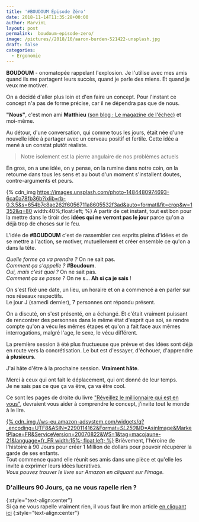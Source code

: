 ```yaml
---
title: '#BOUDOUM Épisode Zéro'
date: 2018-11-14T11:35:28+00:00
author: MarvinL
layout: post
permalink:  boudoum-episode-zero/
image: /pictures//2018/10/aaron-burden-521422-unsplash.jpg
draft: false
categories:
  - Ergonomie
---
```


 **BOUDOUM** - onomatopée rappelant l'explosion. 
 Je l'utilise avec mes amis quand ils me partagent leurs succès, quand je parle des miens. Et quand je veux me motiver. 
 
On a décidé d'aller plus loin et d'en faire un concept. 
Pour l'instant ce concept n'a pas de forme précise, car il ne dépendra pas que de nous. 

**"Nous"**, c'est mon ami **Matthieu** [(son blog : Le magazine de l'échec)](https://matthieulesueur.fr) et moi-même. 

Au détour, d'une conversation, qui comme tous les jours, était née d'une nouvelle idée à partager avec un cerveau positif et fertile. Cette idée a mené à un constat plutôt réaliste. 
> Notre isolement est la pierre angulaire de nos problèmes actuels 

En gros, on a une idée, on y pense, on la rumine dans notre coin, on la retourne dans tous les sens et au bout d'un moment s'installent doutes, contre-arguments et peurs.

 {% cdn_img https://images.unsplash.com/photo-1484480974693-6ca0a78fb36b?ixlib=rb-0.3.5&s=654b7c8ae262f6056711a8605532f3ad&auto=format&fit=crop&w=1352&q=80 width:40%;float:left; %}
A partir de cet instant, tout est bon pour la mettre dans le tiroir des __idées qui ne verront pas le jour__ parce qu'on a déjà trop de choses sur le feu.


L'idée de **#BOUDOUM** c'est de rassembler ces esprits pleins d'idées et de se mettre a l'action, se motiver, mutuellement et créer ensemble ce qu'on a dans la tête.

*Quelle forme ça va prendre ?* On ne sait pas.  
*Comment ça s'appelle ?* **#Boudoum**.  
*Oui, mais c'est quoi ?* On ne sait pas.  
*Comment ça se passe ?* On ne s… __Ah si ça je sais__ !

On s'est fixé une date, un lieu, un horaire et on a commencé a en parler sur nos réseaux respectifs.  
Le jour J (samedi dernier), 7 personnes ont répondu présent.
 
On a discuté, on s'est présenté, on a échangé.
Et c'était vraiment puissant de rencontrer des personnes dans le même état d'esprit que soi, se rendre compte qu'on a vécu les mêmes étapes et qu'on a fait face aux mêmes interrogations, malgré 
l'age, le sexe, le vécu différent. 

La première session à été plus fructueuse que prévue et des idées sont déjà en route vers la concrétisation. Le but est d'essayer, d'échouer, d'apprendre **à plusieurs**.

J'ai hâte d'être à la prochaine session. __Vraiment hâte__.

Merci à ceux qui ont fait le déplacement, qui ont donné de leur temps.  
Je ne sais pas ce que ça va être, ça va être cool.
                                        
Ce sont les pages de droite du livre ["Réveillez le millionnaire qui est en vous"](https://amzn.to/2OJp9wq), devraient vous aider à comprendre le concept, j'invite tout le monde à le lire.

[{% cdn_img //ws-eu.amazon-adsystem.com/widgets/q?_encoding=UTF8&ASIN=2290114162&Format=_SL250_&ID=AsinImage&MarketPlace=FR&ServiceVersion=20070822&WS=1&tag=macojaune-21&language=fr_FR width:15%;
float:left; %}](https://amzn.to/2OJp9wq)
Brièvement, l'héroine de l'histoire à 90 Jours pour créer 1 Million de dollars pour pouvoir récupérer la garde de ses enfants.  
Tout commence quand elle réunit ses amis dans une pièce et qu'elle les invite a exprimer leurs idées lucratives.  
 *Vous pouvez trouver le livre sur Amazon en cliquant sur l'image.*  

### D'ailleurs **90 Jours**, ça ne vous rapelle rien ?
{:style="text-align:center"}  
Si ça ne vous rapelle vraiment rien, il vous faut lire mon article [en cliquant ici](/90-jours-pour-demissionner/) 
{:style="text-align:center"}  
 
